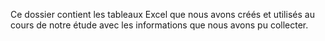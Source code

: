 Ce dossier contient les tableaux Excel que nous avons créés et utilisés au cours de notre étude avec les informations que nous avons pu collecter.